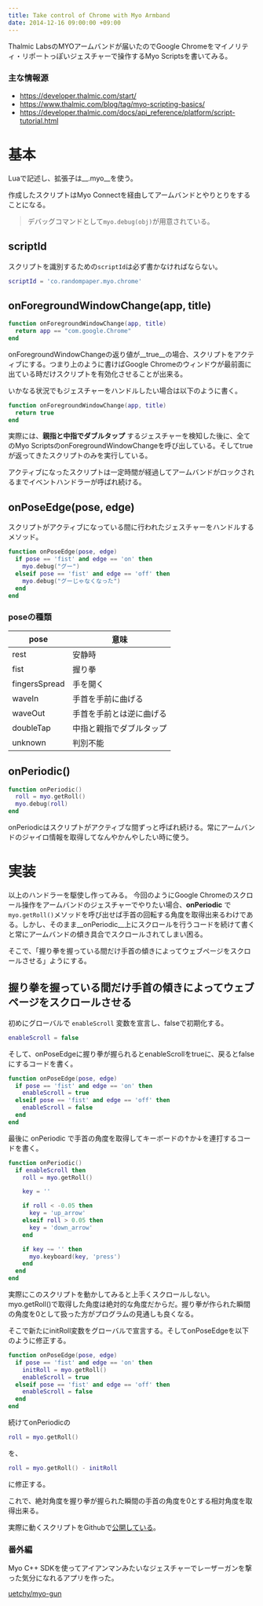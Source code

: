 ```yaml
---
title: Take control of Chrome with Myo Armband
date: 2014-12-16 09:00:00 +09:00
---
```


Thalmic LabsのMYOアームバンドが届いたのでGoogle Chromeをマイノリティ・リポートっぽいジェスチャーで操作するMyo Scriptsを書いてみる。

### 主な情報源

- <https://developer.thalmic.com/start/>
- <https://www.thalmic.com/blog/tag/myo-scripting-basics/>
- <https://developer.thalmic.com/docs/api_reference/platform/script-tutorial.html>

# 基本

Luaで記述し、拡張子は__.myo__を使う。

作成したスクリプトはMyo Connectを経由してアームバンドとやりとりをすることになる。

> デバッグコマンドとして`myo.debug(obj)`が用意されている。

## scriptId

スクリプトを識別するための`scriptId`は必ず書かなければならない。

```lua
scriptId = 'co.randompaper.myo.chrome'
```

## onForegroundWindowChange(app, title)

```lua
function onForegroundWindowChange(app, title)
  return app == "com.google.Chrome"
end
```

onForegroundWindowChangeの返り値が__true__の場合、スクリプトをアクティブにする。つまり上のように書けばGoogle Chromeのウィンドウが最前面に出ている時だけスクリプトを有効化させることが出来る。

いかなる状況でもジェスチャーをハンドルしたい場合は以下のように書く。

```lua
function onForegroundWindowChange(app, title)
  return true
end
```

実際には、__親指と中指でダブルタップ__ するジェスチャーを検知した後に、全てのMyo ScriptsのonForegroundWindowChangeを呼び出している。そしてtrueが返ってきたスクリプトのみを実行している。

アクティブになったスクリプトは一定時間が経過してアームバンドがロックされるまでイベントハンドラーが呼ばれ続ける。

## onPoseEdge(pose, edge)

スクリプトがアクティブになっている間に行われたジェスチャーをハンドルするメソッド。

```lua
function onPoseEdge(pose, edge)
  if pose == 'fist' and edge == 'on' then
    myo.debug("グー")
  elseif pose == 'fist' and edge == 'off' then
    myo.debug("グーじゃなくなった")
  end
end
```

### poseの種類

|pose|意味|
|----|---|
|rest|安静時|
|fist|握り拳|
|fingersSpread|手を開く|
|waveIn|手首を手前に曲げる|
|waveOut|手首を手前とは逆に曲げる|
|doubleTap|中指と親指でダブルタップ|
|unknown|判別不能|

## onPeriodic()

```lua
function onPeriodic()
  roll = myo.getRoll()
  myo.debug(roll)
end
```

onPeriodicはスクリプトがアクティブな間ずっと呼ばれ続ける。常にアームバンドのジャイロ情報を取得してなんやかんやしたい時に使う。

# 実装

以上のハンドラーを駆使し作ってみる。
今回のようにGoogle Chromeのスクロール操作をアームバンドのジェスチャーでやりたい場合、__onPeriodic__ で`myo.getRoll()`メソッドを呼び出せば手首の回転する角度を取得出来るわけである。しかし、そのまま__onPeriodic__上にスクロールを行うコードを続けて書くと常にアームバンドの傾き具合でスクロールされてしまい困る。

そこで、「握り拳を握っている間だけ手首の傾きによってウェブページをスクロールさせる」ようにする。

## 握り拳を握っている間だけ手首の傾きによってウェブページをスクロールさせる

初めにグローバルで `enableScroll` 変数を宣言し、falseで初期化する。

```lua
enableScroll = false
```

そして、onPoseEdgeに握り拳が握られるとenableScrollをtrueに、戻るとfalseにするコードを書く。

```lua
function onPoseEdge(pose, edge)
  if pose == 'fist' and edge == 'on' then
    enableScroll = true
  elseif pose == 'fist' and edge == 'off' then
    enableScroll = false
  end
end
```

最後に onPeriodic で手首の角度を取得してキーボードの↑か↓を連打するコードを書く。

```lua
function onPeriodic()
  if enableScroll then
    roll = myo.getRoll()

    key = ''

    if roll < -0.05 then
      key = 'up_arrow'
    elseif roll > 0.05 then
      key = 'down_arrow'
    end

    if key ~= '' then
      myo.keyboard(key, 'press')
    end
  end
end
```

実際にこのスクリプトを動かしてみると上手くスクロールしない。myo.getRoll()で取得した角度は絶対的な角度だからだ。握り拳が作られた瞬間の角度を0として扱った方がプログラムの見通しも良くなる。

そこで新たにinitRoll変数をグローバルで宣言する。そしてonPoseEdgeを以下のように修正する。

```lua
function onPoseEdge(pose, edge)
  if pose == 'fist' and edge == 'on' then
    initRoll = myo.getRoll()
    enableScroll = true
  elseif pose == 'fist' and edge == 'off' then
    enableScroll = false
  end
end
```

続けてonPeriodicの

```lua
roll = myo.getRoll()
```

を、

```lua
roll = myo.getRoll() - initRoll
```

に修正する。

これで、絶対角度を握り拳が握られた瞬間の手首の角度を0とする相対角度を取得出来る。

実際に動くスクリプトをGithubで[公開している](https://github.com/uetchy/myo-scripts)。

### 番外編

Myo C++ SDKを使ってアイアンマンみたいなジェスチャーでレーザーガンを撃った気分になれるアプリを作った。

[uetchy/myo-gun](https://github.com/uetchy/myo-gun)
